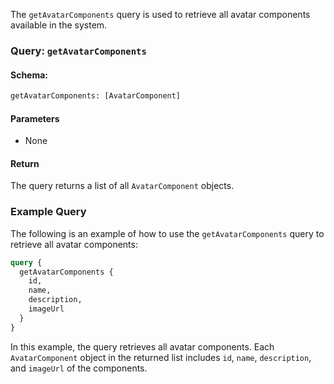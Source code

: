 The `getAvatarComponents` query is used to retrieve all avatar components available in the system.

### Query: `getAvatarComponents`

#### Schema:
```graphql
getAvatarComponents: [AvatarComponent]
```

#### Parameters

- None

#### Return

The query returns a list of all `AvatarComponent` objects.

### Example Query

The following is an example of how to use the `getAvatarComponents` query to retrieve all avatar components:

```graphql
query {
  getAvatarComponents {
    id,
    name,
    description,
    imageUrl
  }
}
```

In this example, the query retrieves all avatar components. Each `AvatarComponent` object in the returned list includes `id`, `name`, `description`, and `imageUrl` of the components.